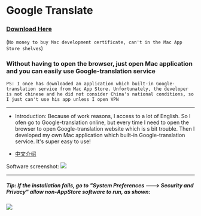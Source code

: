 Google Translate
================

### [Download Here](https://github.com/liman123/GoogleTranslate/raw/master/Google%20Translate.app.zip)  

(`No money to buy Mac development certificate, can't in the Mac App Store shelves`)

### Without having to open the browser, just open Mac application and you can easily use Google-translation service

`PS: I once has downloaded an application which built-in Google-translation service from Mac App Store. Unfortunately, the developer is not chinese and he did not consider China's national conditions, so I just can't use his app unless I open VPN`

---

- Introduction: Because of work reasons, I access to a lot of English. So I ofen go to Google-translation online, but every time I need to open the browser to open Google-translation website which is s bit trouble. Then I developed my own Mac application which built-in Google-translation service. It's super easy to use!

- [中文介绍](https://liman123.github.io/2015/12/12/[%E7%BD%AE%E9%A1%B6]%20%E5%BC%80%E5%8F%91%E7%9A%84%E7%AC%AC%E4%B8%80%E6%AC%BEMac%E5%BA%94%E7%94%A8/)

Software screenshot:
![](http://7sbo4v.com1.z0.glb.clouddn.com/%E5%B1%8F%E5%B9%95%E5%BF%AB%E7%85%A7%202015-11-18%20%E4%B8%8A%E5%8D%8811.57.44.png)

---

##### Tip: If the installation fails, go to "System Preferences ---> Security and Privacy" allow non-AppStore software to run, as shown:

![](http://7sbo4v.com1.z0.glb.clouddn.com/5BEF9AD1-0CEB-413A-94C7-2BEE41C61170.png)